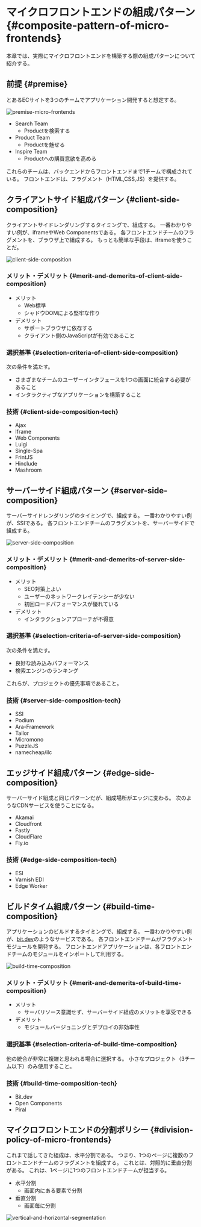 # マイクロフロントエンドの組成パターン {#composite-pattern-of-micro-frontends}

本章では、実際にマイクロフロントエンドを構築する際の組成パターンについて紹介する。

## 前提 {#premise}

とあるECサイトを3つのチームでアプリケーション開発すると想定する。

![premise-micro-frontends](../../assets/images/drawio/microfrontends/premise-micro-frontends.png)

* Search Team
  * Productを検索する
* Product Team
  * Productを魅せる
* Inspire Team
  * Productへの購買意欲を高める

これらのチームは、バックエンドからフロントエンドまで1チームで構成されている。
フロントエンドは、フラグメント（HTML,CSS,JS）を提供する。

## クライアントサイド組成パターン {#client-side-composition}

クライアントサイドレンダリングするタイミングで、組成する。
一番わかりやすい例が、iframeやWeb Componentsである。
各フロントエンドチームのフラグメントを、ブラウザ上で組成する。
もっとも簡単な手段は、iframeを使うことだ。

![client-side-composition](../../assets/images/drawio/microfrontends/client-side-composition.png)

### メリット・デメリット {#merit-and-demerits-of-client-side-composition}

* メリット
  * Web標準
  * シャドウDOMによる堅牢な作り
* デメリット
  * サポートブラウザに依存する
  * クライアント側のJavaScriptが有効であること

### 選択基準 {#selection-criteria-of-client-side-composition}

次の条件を満たす。

* さまざまなチームのユーザーインタフェースを1つの画面に統合する必要があること
* インタラクティブなアプリケーションを構築すること

### 技術 {#client-side-composition-tech}

* Ajax
* Iframe
* Web Components
* Luigi
* Single-Spa
* FrintJS
* Hinclude
* Mashroom

## サーバーサイド組成パターン {#server-side-composition}

サーバーサイドレンダリングのタイミングで、組成する。
一番わかりやすい例が、SSIである。
各フロントエンドチームのフラグメントを、サーバーサイドで組成する。

![server-side-composition](../../assets/images/drawio/microfrontends/server-side-composition.png)

### メリット・デメリット {#merit-and-demerits-of-server-side-composition}

* メリット
  * SEO対策上よい
  * ユーザーのネットワークレイテンシーが少ない
  * 初回ロードパフォーマンスが優れている
* デメリット
  * インタラクションアプローチが不得意

### 選択基準 {#selection-criteria-of-server-side-composition}

次の条件を満たす。

* 良好な読み込みパフォーマンス
* 検索エンジンのランキング

これらが、プロジェクトの優先事項であること。

### 技術 {#server-side-composition-tech}

* SSI
* Podium
* Ara-Framework
* Tailor
* Micromono
* PuzzleJS
* namecheap/ilc

## エッジサイド組成パターン {#edge-side-composition}

サーバーサイド組成と同じパターンだが、組成場所がエッジに変わる。
次のようなCDNサービスを使うことになる。

* Akamai
* Cloudfront
* Fastly
* CloudFlare
* Fly.io

### 技術 {#edge-side-composition-tech}

* ESI
* Varnish EDI
* Edge Worker

## ビルドタイム組成パターン {#build-time-composition}

アプリケーションのビルドするタイミングで、組成する。
一番わかりやすい例が、[bit.dev](https://bit.dev/)のようなサービスである。
各フロントエンドチームがフラグメントモジュールを開発する。
フロントエンドアプリケーションは、各フロントエンドチームのモジュールをインポートして利用する。

![build-time-composition](../../assets/images/drawio/microfrontends/build-time-composition.png)

### メリット・デメリット {#merit-and-demerits-of-build-time-composition}

* メリット
  * サーバリソース意識せず、サーバーサイド組成のメリットを享受できる
* デメリット
  * モジュールバージョニングとデプロイの非効率性

### 選択基準 {#selection-criteria-of-build-time-composition}

他の統合が非常に複雑と思われる場合に選択する。
小さなプロジェクト（3チーム以下）のみ使用すること。

### 技術 {#build-time-composition-tech}

* Bit.dev
* Open Components
* Piral

## マイクロフロントエンドの分割ポリシー {#division-policy-of-micro-frontends}

これまで話してきた組成は、水平分割である。
つまり、1つのページに複数のフロントエンドチームのフラグメントを組成する。
これとは、対照的に垂直分割がある。
これは、1ページに1つのフロントエンドチームが担当する。

* 水平分割
  * 画面内にある要素で分割
* 垂直分割
  * 画面毎に分割

![vertical-and-horizontal-segmentation](../../assets/images/drawio/microfrontends/vertical-and-horizontal-segmentation.png)